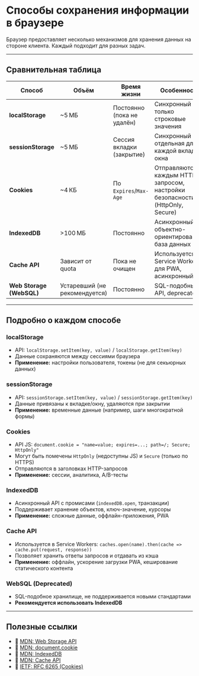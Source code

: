 # Способы сохранения информации в браузере

Браузер предоставляет несколько механизмов для хранения данных на стороне клиента. Каждый подходит для разных задач.

---

## Сравнительная таблица

| Способ                   | Объём                         | Время жизни                | Особенности                                                                    |
| ------------------------ | ----------------------------- | -------------------------- | ------------------------------------------------------------------------------ |
| **localStorage**         | \~5 МБ                        | Постоянно (пока не удалён) | Синхронный API, только строковые значения                                      |
| **sessionStorage**       | \~5 МБ                        | Сессия вкладки (закрытие)  | Синхронный API, отдельная для каждой вкладки/окна                              |
| **Cookies**              | \~4 КБ                        | По `Expires`/`Max-Age`     | Отправляются с каждым HTTP-запросом, настройки безопасности (HttpOnly, Secure) |
| **IndexedDB**            | >100 МБ                       | Постоянно                  | Асинхронный, объектно-ориентированная база данных                              |
| **Cache API**            | Зависит от quota              | Пока не очищен             | Используется в Service Worker для PWA, асинхронный                             |
| **Web Storage (WebSQL)** | Устаревший (не рекомендуется) | Постоянно                  | SQL-подобный API, deprecated                                                   |

---

## Подробно о каждом способе

### localStorage

- API: `localStorage.setItem(key, value)` / `localStorage.getItem(key)`
- Данные сохраняются между сессиями браузера
- **Применение:** настройки пользователя, токены (не для секьюрных данных)

### sessionStorage

- API: `sessionStorage.setItem(key, value)` / `sessionStorage.getItem(key)`
- Данные привязаны к вкладке/окну, удаляются при закрытии
- **Применение:** временные данные (например, шаги многократной формы)

### Cookies

- API JS: `document.cookie = "name=value; expires=...; path=/; Secure; HttpOnly"`
- Могут быть помечены `HttpOnly` (недоступны JS) и `Secure` (только по HTTPS)
- Отправляются в заголовках HTTP-запросов
- **Применение:** сессии, аналитика, A/B-тесты

### IndexedDB

- Асинхронный API с промисами (`indexedDB.open`, транзакции)
- Поддерживает хранение объектов, ключ-значение, курсоры
- **Применение:** сложные данные, оффлайн-приложения, PWA

### Cache API

- Используется в Service Workers: `caches.open(name).then(cache => cache.put(request, response))`
- Позволяет хранить ответы запросов и отдавать из кэша
- **Применение:** оффлайн, ускорение загрузки PWA, кеширование статического контента

### WebSQL (Deprecated)

- SQL-подобное хранилище, не поддерживается новыми стандартами
- **Рекомендуется использовать IndexedDB**

---

## Полезные ссылки

- 📖 [MDN: Web Storage API](https://developer.mozilla.org/docs/Web/API/Web_Storage_API)
- 📖 [MDN: document.cookie](https://developer.mozilla.org/docs/Web/API/Document/cookie)
- 📖 [MDN: IndexedDB](https://developer.mozilla.org/docs/Web/API/IndexedDB_API)
- 📖 [MDN: Cache API](https://developer.mozilla.org/docs/Web/API/Cache)
- 📖 [IETF: RFC 6265 (Cookies)](https://tools.ietf.org/html/rfc6265)
